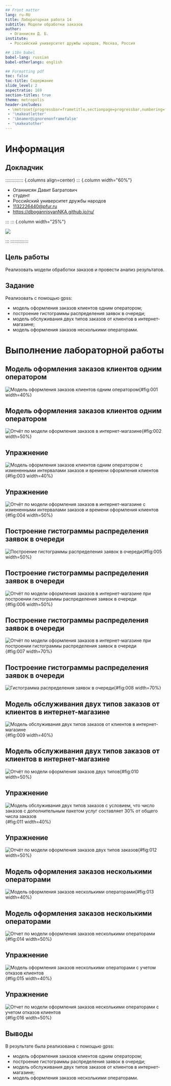 ```yaml
---
## Front matter
lang: ru-RU
title: Лабораторная работа 14
subtitle: Модели обработки заказов
author:
  - Оганнисян Д. Б.
institute:
  - Российский университет дружбы народов, Москва, Россия

## i18n babel
babel-lang: russian
babel-otherlangs: english

## Formatting pdf
toc: false
toc-title: Содержание
slide_level: 2
aspectratio: 169
section-titles: true
theme: metropolis
header-includes:
 - \metroset{progressbar=frametitle,sectionpage=progressbar,numbering=fraction}
 - '\makeatletter'
 - '\beamer@ignorenonframefalse'
 - '\makeatother'
---
```


# Информация

## Докладчик

:::::::::::::: {.columns align=center}
::: {.column width="60%"}

  * Оганнисян Давит Багратович
  * студент
  * Российский университет дружбы народов
  * [1132226440@pfur.ru](mailto:1132226440@pfur.ru)
  * <https://dbogannisyanNKA.github.io/ru/>

:::
::: {.column width="25%"}

![](./image/1000005793.png)

:::
::::::::::::::


## Цель работы

Реализовать модели обработки заказов и провести анализ результатов.

## Задание

Реализовать с помощью gpss:

- модель оформления заказов клиентов одним оператором;
- построение гистограммы распределения заявок в очереди;
- модель обслуживания двух типов заказов от клиентов в интернет-магазине;
- модель оформления заказов несколькими операторами.

# Выполнение лабораторной работы

## Модель оформления заказов клиентов одним оператором

![Модель оформления заказов клиентов одним оператором](image/1.png){#fig:001 width=40%}

## Модель оформления заказов клиентов одним оператором

![Отчёт по модели оформления заказов в интернет-магазине](image/2.png){#fig:002 width=50%}

## Упражнение

![Модель оформления заказов клиентов одним оператором с измененными интервалами заказов и времени оформления клиентов](image/3.png){#fig:003 width=40%}

## Упражнение

![Отчёт по модели оформления заказов в интернет-магазине с измененными интервалами заказов и времени оформления клиентов](image/4.png){#fig:004 width=50%}

## Построение гистограммы распределения заявок в очереди

![Построение гистограммы распределения заявок в очереди](image/5.png){#fig:005 width=50%}

## Построение гистограммы распределения заявок в очереди

![Отчёт по модели оформления заказов в интернет-магазине при построении гистограммы распределения заявок в очереди](image/6.png){#fig:006 width=50%}

## Построение гистограммы распределения заявок в очереди

![Отчёт по модели оформления заказов в интернет-магазине при построении гистограммы распределения заявок в очереди](image/7.png){#fig:007 width=70%}

## Построение гистограммы распределения заявок в очереди

![Гистограмма распределения заявок в очереди](image/8.png){#fig:008 width=70%}

## Модель обслуживания двух типов заказов от клиентов в интернет-магазине

![Модель обслуживания двух типов заказов от клиентов в интернет-магазине](image/9.png){#fig:009 width=40%}

## Модель обслуживания двух типов заказов от клиентов в интернет-магазине

![Отчёт по модели оформления заказов двух типов](image/10.png){#fig:010 width=50%}

## Упражнение

![Модель обслуживания двух типов заказов с условием, что число заказов с дополнительным пакетом услуг составляет 30% от общего числа заказов](image/11.png){#fig:011 width=40%}

## Упражнение

![Отчёт по модели оформления заказов двух типов заказов](image/12.png){#fig:012 width=50%}

## Модель оформления заказов несколькими операторами

![Модель оформления заказов несколькими операторами](image/13.png){#fig:013 width=40%}

## Модель оформления заказов несколькими операторами

![Отчет по модели оформления заказов несколькими операторами](image/14.png){#fig:014 width=50%}

## Упражнение

![Модель оформления заказов несколькими операторами с учетом отказов клиентов](image/15.png){#fig:015 width=40%}

## Упражнение

![Отчет по модели оформления заказов несколькими операторами с учетом отказов клиентов](image/16.png){#fig:016 width=50%}

## Выводы

В результате была реализована с помощью gpss:

- модель оформления заказов клиентов одним оператором;
- построение гистограммы распределения заявок в очереди;
- модель обслуживания двух типов заказов от клиентов в интернет-магазине;
- модель оформления заказов несколькими операторами.
